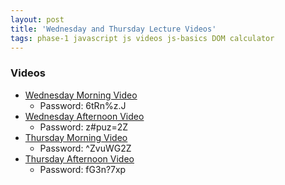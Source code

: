 ```yaml
---
layout: post
title: 'Wednesday and Thursday Lecture Videos'
tags: phase-1 javascript js videos js-basics DOM calculator
---
```


### Videos
- [Wednesday Morning Video](https://us02web.zoom.us/rec/share/w8dMBeHJ9zhOXNKS5UbgRIQ5B97dT6a8hnMZq_ALxBmmUZ7CNg-XbJrt6ioJR1wk)
  - Password: 6tRn%z.J
- [Wednesday Afternoon Video](https://us02web.zoom.us/rec/share/v4t7Jqjd0j9LXqPj8UDSSqkwQbaiX6a8h3UZ8vQMxEhTY0KpCNn3nBaGlB1TfP4W)
  - Password: z#puz=2Z
- [Thursday Morning Video](https://us02web.zoom.us/rec/share/xNRyBu_R9llLXJ3WtljcVYcTAdr3X6a81Hcb8vEMy0xjzUt2V4OUJ9wkPaNYEscv)
  - Password: ^ZvuWG2Z
- [Thursday Afternoon Video](https://us02web.zoom.us/rec/share/wsNoN6vt1U1JGpX88nvHYI8MJ9XDaaa8gyUYqaYPzU3dWTsCu2g7W55BPd-hu9Lx)
  - Password: fG3n?7xp